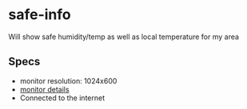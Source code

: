 # safe-info
Will show safe humidity/temp as well as local temperature for my area

## Specs
* monitor resolution: 1024x600
* [monitor details](https://www.amazon.com/gp/product/B071X8H5FB/ref=ppx_yo_dt_b_search_asin_title?ie=UTF8&psc=1)
* Connected to the internet
